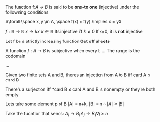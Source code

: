 The function f:$A \rightarrow B$  is said to be **one-to one** (injective) under the followning conditions

$\forall \space x, y \in A, \space f(x) = f(y) \implies x = y$ 

$f: \mathbb{R} \rightarrow \mathbb{R}$
$x \rightarrow kx, k \in \mathbb{R}$ 
Its injective iff $k \neq 0$ 
If k=0, it is **not** injective

Let f be a strictly increasing function
**Get off sheets**

A function $f: A \rightarrow B$ is subjective when every b
...
The range is the codomain

...


Given two finite sets A and B, theres an injection from A to B iff card A $\leq$ card B

There's a surjection iff *card B  $\leq$ card A and B is nonempty or they're both empty

Lets take some element p of B
|A| = n+k, |B| = n
$\therefore |A| \geq |B|$

Take the fucntion that sends:
$A_i \rightarrow B_i$
$A_j \rightarrow B_1 \forall j \geq n$ 

